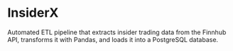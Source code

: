 # InsiderX
Automated ETL pipeline that extracts insider trading data from the Finnhub API, transforms it with Pandas, and loads it into a PostgreSQL database. 
